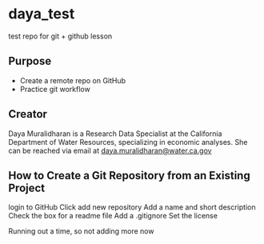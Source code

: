 # daya_test
test repo for git + github lesson

## Purpose

- Create a remote repo on GitHub
- Practice git workflow

## Creator

Daya Muralidharan is a Research Data Specialist at the California Department of Water Resources, specializing in economic analyses. She can be reached via email at [daya.muralidharan@water.ca.gov](mailto:daya.muralidharan@water.ca.gov)

## How to Create a Git Repository from an Existing Project
login to GitHub
Click add new repository
Add a name and short description
Check the box for a readme file
Add a .gitignore
Set the license

Running out a time, so not adding more now



